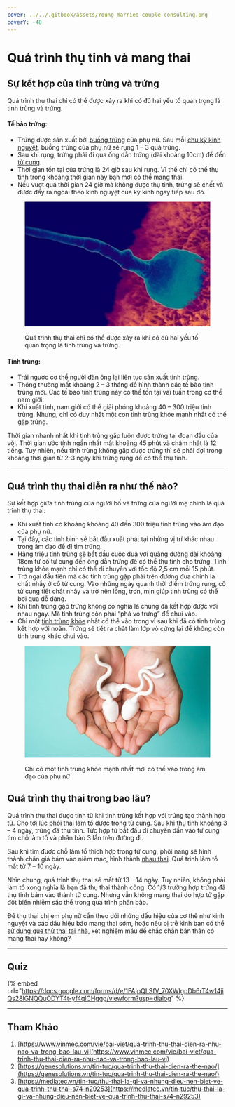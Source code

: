 ```yaml
---
cover: ../../.gitbook/assets/Young-married-couple-consulting.png
coverY: -48
---
```


# Quá trình thụ tinh và mang thai

## Sự kết hợp của tinh trùng và trứng

Quá trình thụ thai chỉ có thể được xảy ra khi có đủ hai yếu tố quan trọng là tinh trùng và trứng.

#### Tế bào trứng:

* Trứng được sản xuất bởi [buồng trứng](https://www.vinmec.com/vie/co-the-nguoi/buong-trung-34) của phụ nữ. Sau mỗi [chu kỳ kinh nguyệt](https://www.vinmec.com/vie/bai-viet/chu-ky-kinh-nguyet-tinh-tu-ngay-nao-vi), buồng trứng của phụ nữ sẽ rụng 1 – 3 quả trứng.
* Sau khi rụng, trứng phải đi qua ống dẫn trứng (dài khoảng 10cm) để đến [tử cung](https://www.vinmec.com/vie/co-the-nguoi/tu-cung-10).
* Thời gian tồn tại của trứng là 24 giờ sau khi rụng. Vì thế chỉ có thể thụ tinh trong khoảng thời gian này bạn mới có thể mang thai.
* Nếu vượt quá thời gian 24 giờ mà không được thụ tinh, trứng sẽ chết và được đẩy ra ngoài theo kinh nguyệt của kỳ kinh ngay tiếp sau đó.

<figure><img src="../../.gitbook/assets/20200505_153225_641606_1_max_180.png" alt=""><figcaption><p>Quá trình thụ thai chỉ có thể được xảy ra khi có đủ hai yếu tố quan trọng là tinh trùng và trứng.</p></figcaption></figure>

#### Tinh trùng:

* Trái ngược cơ thể người đàn ông lại liên tục sản xuất tinh trùng.
* Thông thường mất khoảng 2 – 3 tháng để hình thành các tế bào tinh trùng mới. Các tế bào tinh trùng này có thể tồn tại vài tuần trong cơ thể nam giới.
* Khi xuất tinh, nam giới có thể giải phóng khoảng 40 – 300 triệu tinh trùng. Nhưng, chỉ có duy nhất một con tinh trùng khỏe mạnh nhất có thể gặp trứng.

Thời gian nhanh nhất khi tinh trùng gặp luôn được trứng tại đoạn đầu của vòi. Thời gian ước tính ngắn nhất mất khoảng 45 phút và chậm nhất là 12 tiếng. Tuy nhiên, nếu tinh trùng không gặp được trứng thì sẽ phải đợi trong khoảng thời gian từ 2-3 ngày khi trứng rụng để có thể thụ tinh.

***

## Quá trình thụ thai diễn ra như thế nào?

Sự kết hợp giữa tinh trùng của người bố và trứng của người mẹ chính là quá trình thụ thai:

* Khi xuất tinh có khoảng khoảng 40 đến 300 triệu tinh trùng vào âm đạo của phụ nữ.
* Tại đây, các tinh binh sẽ bắt đầu xuất phát tại những vị trí khác nhau trong âm đạo để đi tìm trứng.
* Hàng triệu tinh trùng sẽ bắt đầu cuộc đua với quãng đường dài khoảng 18cm từ cổ tử cung đến ống dẫn trứng để có thể thụ tinh cho trứng. Tinh trùng khỏe mạnh chỉ có thể di chuyển với tốc độ 2,5 cm mỗi 15 phút.
* Trở ngại đầu tiên mà các tinh trùng gặp phải trên đường đua chính là chất nhầy ở cổ tử cung. Vào những ngày quanh thời điểm trứng rụng, cổ tử cung tiết chất nhầy và trở nên lỏng, trơn, mịn giúp tinh trùng có thể bơi qua dễ dàng.
* Khi tinh trùng gặp trứng không có nghĩa là chúng đã kết hợp được với nhau ngay. Mà tinh trùng còn phải “phá vỏ trứng” để chui vào.
* Chỉ một [tinh trùng khỏe](https://www.vinmec.com/vie/bai-viet/dau-hieu-tinh-trung-khoe-manh-vi) nhất có thể vào trong vì sau khi đã có tinh trùng kết hợp với noãn. Trứng sẽ tiết ra chất làm lớp vỏ cứng lại để không còn tinh trùng khác chui vào.

<figure><img src="../../.gitbook/assets/medium_20200214_050633_354922_ti.png" alt=""><figcaption><p>Chỉ có một tinh trùng khỏe mạnh nhất mới có thể vào trong âm đạo của phụ nữ</p></figcaption></figure>

## Quá trình thụ thai trong bao lâu?

Quá trình thụ thai được tính từ khi tinh trùng kết hợp với trứng tạo thành hợp tử. Cho tới lúc phôi thai làm tổ được trong tử cung. Sau khi thụ tinh khoảng 3 – 4 ngày, trứng đã thụ tinh. Tức hợp tử bắt đầu di chuyển dần vào tử cung tìm chỗ làm tổ và phân bào 3 lần trên đường đi.

Sau khi tìm được chỗ làm tổ thích hợp trong tử cung, phôi nang sẽ hình thành chân giả bám vào niêm mạc, hình thành [nhau thai](https://www.vinmec.com/vie/co-the-nguoi/nhau-thai-167). Quá trình làm tổ mất từ 7 – 10 ngày.

Nhìn chung, quá trình thụ thai sẽ mất từ 13 – 14 ngày. Tuy nhiên, không phải làm tổ xong nghĩa là bạn đã thụ thai thành công. Có 1/3 trường hợp trứng đã thụ tinh bám vào thành tử cung. Nhưng vẫn không mang thai do hợp tử gặp đột biến nhiễm sắc thể trong quá trình phân bào.

Để thụ thai chị em phụ nữ cần theo dõi những dấu hiệu của cơ thể như kinh nguyệt và các dấu hiệu báo mang thai sớm, hoặc nếu bị trễ kinh bạn có thể [sử dụng que thử thai tại nhà](https://www.vinmec.com/vie/bai-viet/dung-que-thu-thai-thay-1-vach-da-chac-chan-la-khong-co-thai-chua-vi), xét nghiệm máu để chắc chắn bản thân có mang thai hay không?

***

## Quiz

{% embed url="https://docs.google.com/forms/d/e/1FAIpQLSfV_70XWlgpDb6rT4w14jiQs28lGNQQuODYT4t-yf4qlCHggg/viewform?usp=dialog" %}

***

## Tham Khảo

1. [https://www.vinmec.com/vie/bai-viet/qua-trinh-thu-thai-dien-ra-nhu-nao-va-trong-bao-lau-vi](https://www.vinmec.com/vie/bai-viet/qua-trinh-thu-thai-dien-ra-nhu-nao-va-trong-bao-lau-vi)
2. [https://genesolutions.vn/tin-tuc/qua-trinh-thu-thai-dien-ra-the-nao/](https://genesolutions.vn/tin-tuc/qua-trinh-thu-thai-dien-ra-the-nao/)
3. [https://medlatec.vn/tin-tuc/thu-thai-la-gi-va-nhung-dieu-nen-biet-ve-qua-trinh-thu-thai-s74-n29253](https://medlatec.vn/tin-tuc/thu-thai-la-gi-va-nhung-dieu-nen-biet-ve-qua-trinh-thu-thai-s74-n29253)
